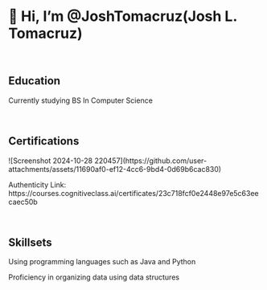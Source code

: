 <h1>👋 Hi, I’m @JoshTomacruz(Josh L. Tomacruz)</h1>
<br>
<h2>Education</h2>
<p>Currently studying BS In Computer Science</p>
<br>
<h2>Certifications</h2>
![Screenshot 2024-10-28 220457](https://github.com/user-attachments/assets/11690af0-ef12-4cc6-9bd4-0d69b6cac830)
<p>Authenticity Link: https://courses.cognitiveclass.ai/certificates/23c718fcf0e2448e97e5c63eecaec50b</p>
<br>
<h2>Skillsets</h2>
<p>Using programming languages such as Java and Python</p>
<p>Proficiency in organizing data using data structures</p>
<!---
JoshTomacruz/JoshTomacruz is a ✨ special ✨ repository because its `README.md` (this file) appears on your GitHub profile.
You can click the Preview link to take a look at your changes.
--->
